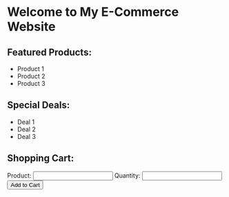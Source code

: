 # <!DOCTYPE html>
<html>
<head>
  <title>My E-Commerce Website</title>
</head>
<body>
  <h1>Welcome to My E-Commerce Website</h1>

  <h2>Featured Products:</h2>
  <ul>
    <li>Product 1</li>
    <li>Product 2</li>
    <li>Product 3</li>
  </ul>

  <h2>Special Deals:</h2>
  <ul>
    <li>Deal 1</li>
    <li>Deal 2</li>
    <li>Deal 3</li>
  </ul>

  <form action="/cart" method="POST">
    <h2>Shopping Cart:</h2>
    <p>
      Product: <input type="text" name="product" />
      Quantity: <input type="number" name="quantity" />
      <button type="submit">Add to Cart</button>
    </p>
  </form>
</body>
</html>
